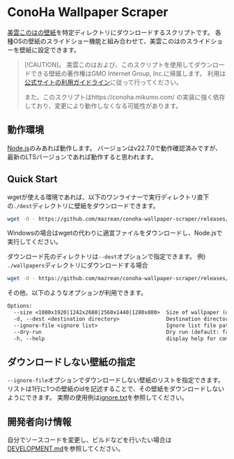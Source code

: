 # ConoHa Wallpaper Scraper

[美雲このはの壁紙](https://conoha.mikumo.com/wallpaper/)を特定ディレクトリにダウンロードするスクリプトです。
各種OSの壁紙のスライドショー機能と組み合わせて、美雲このはのスライドショーを壁紙に設定できます。

> [!CAUTION]。
> 美雲このはおよび、このスクリプトを使用してダウンロードできる壁紙の著作権はGMO Internet Group, Inc.に帰属します。
> 利用は[公式サイトの利用ガイドライン](https://conoha.mikumo.com/guideline/)に従って行ってください。
>
> また、このスクリプトはhttps://conoha.mikumo.com/ の実装に強く依存しており、変更により動作しなくなる可能性があります。

## 動作環境

[Node.js](https://nodejs.org/)のみあれば動作します。
バージョンはv22.7.0で動作確認済みですが、最新のLTSバージョンであれば動作すると思われます。

## Quick Start

wgetが使える環境であれば、以下のワンライナーで実行ディレクトリ直下の`./dest`ディレクトリに壁紙をダウンロードできます。
```bash
wget -O - https://github.com/mazrean/conoha-wallpaper-scraper/releases/latest/download/main.mjs | node --input-type=module -
```
Windowsの場合はwgetの代わりに適宜ファイルをダウンロードし、Node.jsで実行してください。

ダウンロード先のディレクトリは`--dest`オプションで指定できます。
例) `./wallpapers`ディレクトリにダウンロードする場合
```bash
wget -O - https://github.com/mazrean/conoha-wallpaper-scraper/releases/latest/download/main.mjs | node --input-type=module - --dest ./wallpapers
```

その他、以下のようなオプションが利用できます。
```txt
Options:
  --size <1080x1920|1242x2688|2560x1440|1280x800>  Size of wallpaper (default: "2560x1440")
  -d, --dest <destination directory>               Destination directory (default: "dest")
  --ignore-file <ignore list>                      Ignore list file path(default: ignore.txt)
  --dry-run                                        Dry run (default: false)
  -h, --help                                       display help for command
```

## ダウンロードしない壁紙の指定

`--ignore-file`オプションでダウンロードしない壁紙のリストを指定できます。
リストは1行に1つの壁紙のidを記述することで、その壁紙をダウンロードしないようにできます。
実際の使用例は[ignore.txt](./example/ignore.txt)を参照してください。

## 開発者向け情報

自分でソースコードを変更し、ビルドなどを行いたい場合は[DEVELOPMENT.md](./DEVELOPMENT.md)を参照してください。
